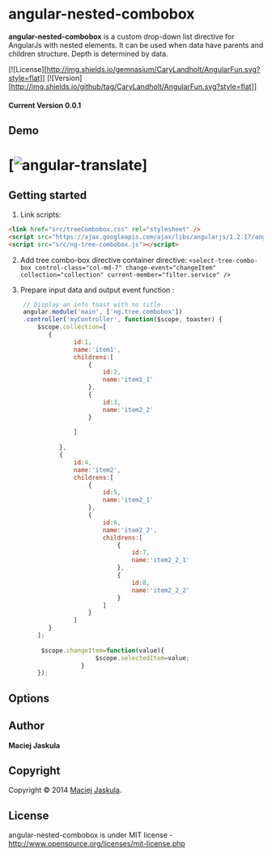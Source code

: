 angular-nested-combobox
=================

**angular-nested-combobox** is a custom drop-down list directive for AngularJs with nested elements. It can be used when
data have parents and children structure. Depth is determined by data. 

[![License][http://img.shields.io/gemnasium/CaryLandholt/AngularFun.svg?style=flat]]
[![Version][http://img.shields.io/github/tag/CaryLandholt/AngularFun.svg?style=flat]]

#### Current Version 0.0.1
## Demo
# [![angular-translate](https://github.com/matjas/angular-nested-combobox/demo/demo_img.jpg)]
## Getting started

1. Link scripts:

```html
<link href="src/treeCombobox.css" rel="stylesheet" />
<script src="https://ajax.googleapis.com/ajax/libs/angularjs/1.2.17/angular.min.js" ></script>
<script src="src/ng-tree-combobox.js"></script>
```

2. Add tree combo-box directive container directive: 
`<select-tree-combo-box control-class="col-md-7" change-event="changeItem"  collection="collection" current-member="filter.service" />`

3. Prepare input data and output event function :

```js
	// Display an info toast with no title
	angular.module('main', ['ng.tree.combobox'])
	.controller('myController', function($scope, toaster) {
	    $scope.collection=[
	       {
           		  id:1,
           		  name:'item1',
           		  childrens:[
           			  {
           				  id:2,
           				  name:'item1_1'
           			  },
           			  {
           				  id:3,
           				  name:'item2_2'
           			  }
           
           		  ]
           
           	  },
           	  {
           		  id:4,
           		  name:'item2',
           		  childrens:[
           			  {
           				  id:5,
           				  name:'item2_1'
           			  },
           			  {
           				  id:6,
           				  name:'item2_2',
           				  childrens:[
           					  {
           						  id:7,
           						  name:'item2_2_1'
           					  },
           					  {
           						  id:8,
           						  name:'item2_2_2'
           					  }
           				  ]
           			  }
           		  ]
           }
        ];
         
	     $scope.changeItem=function(value){
                        $scope.selectedItem=value;
                    }
	    });
```
## Options

## Author
**Maciej Jaskula**

## Copyright
Copyright © 2014 [Maciej Jaskula](https://twitter.com/matjaskula).

## License 
angular-nested-combobox is under MIT license - http://www.opensource.org/licenses/mit-license.php